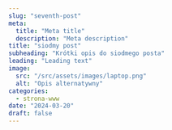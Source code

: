 ```yaml
---
slug: "seventh-post"
meta:
  title: "Meta title"
  description: "Meta description"
title: "siodmy post"
subheading: "Krótki opis do siodmego posta"
leading: "Leading text"
image:
  src: "/src/assets/images/laptop.png"
  alt: "Opis alternatywny"
categories:
  - strona-www
date: "2024-03-20"
draft: false
---
```

